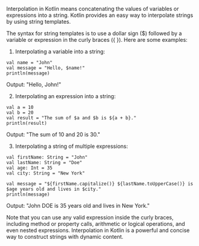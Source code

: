 Interpolation in Kotlin means concatenating the values of variables or expressions into a string. Kotlin provides an easy way to interpolate strings by using string templates. 

The syntax for string templates is to use a dollar sign ($) followed by a variable or expression in the curly braces ({ }). Here are some examples:

1. Interpolating a variable into a string:

```
val name = "John"
val message = "Hello, $name!"
println(message)
```
Output: "Hello, John!"

2. Interpolating an expression into a string:

```
val a = 10
val b = 20
val result = "The sum of $a and $b is ${a + b}."
println(result)
```
Output: "The sum of 10 and 20 is 30."

3. Interpolating a string of multiple expressions:

```
val firstName: String = "John"
val lastName: String = "Doe"
val age: Int = 35
val city: String = "New York"

val message = "${firstName.capitalize()} ${lastName.toUpperCase()} is $age years old and lives in $city."
println(message)
```
Output: "John DOE is 35 years old and lives in New York." 

Note that you can use any valid expression inside the curly braces, including method or property calls, arithmetic or logical operations, and even nested expressions. Interpolation in Kotlin is a powerful and concise way to construct strings with dynamic content.